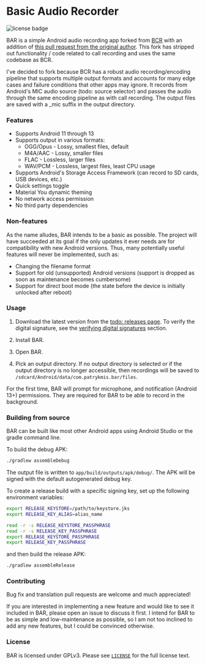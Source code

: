 # Basic Audio Recorder

![license badge](https://img.shields.io/github/license/PatrykMis/BAR)

BAR is a simple Android audio recording app forked from [BCR](https://github.com/chenxiaolong/BCR) with an addition of [this pull request from the original author](https://github.com/chenxiaolong/BCR/pull/165). This fork has stripped out functionality / code related to call recording and uses the same codebase as BCR.

I've decided to fork because BCR has a robust audio recording/encoding pipeline that supports multiple output formats and accounts for many edge cases and failure conditions that other apps may ignore. It records from Android's MIC audio source (todo: source selector) and passes the audio through the same encoding pipeline as with call recording. The output files are saved with a _mic suffix in the output directory.

### Features

* Supports Android 11 through 13
* Supports output in various formats:
  * OGG/Opus - Lossy, smallest files, default
  * M4A/AAC - Lossy, smaller files
  * FLAC - Lossless, larger files
  * WAV/PCM - Lossless, largest files, least CPU usage
* Supports Android's Storage Access Framework (can record to SD cards, USB devices, etc.)
* Quick settings toggle
* Material You dynamic theming
* No network access permission
* No third party dependencies

### Non-features

As the name alludes, BAR intends to be a basic as possible. The project will have succeeded at its goal if the only updates it ever needs are for compatibility with new Android versions. Thus, many potentially useful features will never be implemented, such as:

* Changing the filename format
* Support for old (unsupported) Android versions (support is dropped as soon as maintenance becomes cumbersome)
* Support for direct boot mode (the state before the device is initially unlocked after reboot)

### Usage

1. Download the latest version from the [todo: releases page](https://github.com/PatrykMis/BAR/releases). To verify the digital signature, see the [verifying digital signatures](#verifying-digital-signatures) section.

2. Install BAR.

3. Open BAR.

4. Pick an output directory. If no output directory is selected or if the output directory is no longer accessible, then recordings will be saved to `/sdcard/Android/data/com.patrykmis.bar/files`.

For the first time, BAR will prompt for microphone, and notification (Android 13+) permissions. They are required for BAR to be able to record in the background.

### Building from source

BAR can be built like most other Android apps using Android Studio or the gradle command line.

To build the debug APK:

```bash
./gradlew assembleDebug
```

The output file is written to `app/build/outputs/apk/debug/`. The APK will be signed with the default autogenerated debug key.

To create a release build with a specific signing key, set up the following environment variables:

```bash
export RELEASE_KEYSTORE=/path/to/keystore.jks
export RELEASE_KEY_ALIAS=alias_name

read -r -s RELEASE_KEYSTORE_PASSPHRASE
read -r -s RELEASE_KEY_PASSPHRASE
export RELEASE_KEYSTORE_PASSPHRASE
export RELEASE_KEY_PASSPHRASE
```

and then build the release APK:

```bash
./gradlew assembleRelease
```

### Contributing

Bug fix and translation pull requests are welcome and much appreciated!

If you are interested in implementing a new feature and would like to see it included in BAR, please open an issue to discuss it first. I intend for BAR to be as simple and low-maintenance as possible, so I am not too inclined to add any new features, but I could be convinced otherwise.

### License

BAR is licensed under GPLv3. Please see [`LICENSE`](./LICENSE) for the full license text.
